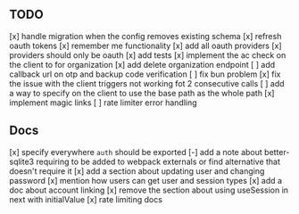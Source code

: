 ## TODO
[x] handle migration when the config removes existing schema
[x] refresh oauth tokens
[x] remember me functionality
[x] add all oauth providers
[x] providers should only be oauth
[x] add tests
[x] implement the ac check on the client to for organization
[x] add delete organization endpoint
[ ] add callback url on otp and backup code verification
[ ] fix bun problem
[x] fix the issue with the client triggers not working fot 2 consecutive calls
[ ] add a way to specify on the client to use the base path as the whole path
[x] implement magic links
[ ] rate limiter error handling


## Docs
[x] specify everywhere `auth` should be exported
[-] add a note about better-sqlite3 requiring to be added to webpack externals or find alternative that doesn't require it
[x] add a section about updating user and changing password
[x] mention how users can get user and session types
[x] add a doc about account linking
[x] remove the section about using useSession in next with initialValue
[x] rate limiting docs